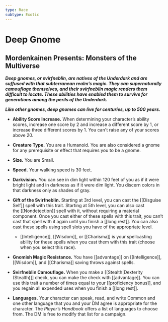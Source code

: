 ```yaml
---
type: Race
subtype: Exotic
---
```

# Deep Gnome 

## Mordenkainen Presents: Monsters of the Multiverse

**_Deep gnomes, or svirfneblin, are natives of the Underdark and are suffused with that subterranean realm’s magic. They can supernaturally camouflage themselves, and their svirfneblin magic renders them difficult to locate. These abilities have enabled them to survive for generations among the perils of the Underdark._**

**_Like other gnomes, deep gnomes can live for centuries, up to 500 years._**

- **Ability Score Increase.** When determining your character’s ability scores, increase one score by 2 and increase a different score by 1, or increase three different scores by 1. You can't raise any of your scores above 20.

- **Creature Type.** You are a Humanoid. You are also considered a gnome for any prerequisite or effect that requires you to be a gnome.

- **Size.** You are Small.

- **Speed.** Your walking speed is 30 feet.

- **Darkvision.** You can see in dim light within 120 feet of you as if it were bright light and in darkness as if it were dim light. You discern colors in that darkness only as shades of gray.

- **Gift of the Svirfneblin.** Starting at 3rd level, you can cast the [[Disguise Self]] spell with this trait. Starting at 5th level, you can also cast the [[Nondetection]] spell with it, without requiring a material component. Once you cast either of these spells with this trait, you can’t cast that spell with it again until you finish a [[long rest]]. You can also cast these spells using spell slots you have of the appropriate level.
    - [[Intelligence]], [[Wisdom]], or [[Charisma]] is your spellcasting ability for these spells when you cast them with this trait (choose when you select this race).

- **Gnomish Magic Resistance.** You have [[advantage]] on [[Intelligence]], [[Wisdom]], and [[Charisma]] saving throws against spells.

- **Svirfneblin Camouflage.** When you make a [[Stealth|Dexterity (Stealth)]] check, you can make the check with [[advantage]]. You can use this trait a number of times equal to your [[proficiency bonus]], and you regain all expended uses when you finish a [[long rest]]. 

- **Languages.** Your character can speak, read, and write Common and one other language that you and your DM agree is appropriate for the character. The _Player’s Handbook_ offers a list of languages to choose from. The DM is free to modify that list for a campaign.
